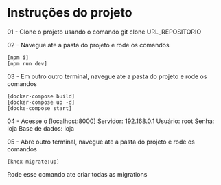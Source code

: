 # Instruções do projeto

01 - Clone o projeto usando o comando git clone URL_REPOSITORIO

02 - Navegue ate a pasta do projeto e rode os comandos
```
[npm i]
[npm run dev]
```

03 - Em outro outro terminal, navegue ate a pasta do projeto e rode os comandos
```
[docker-compose build]
[docker-compose up -d]
[docke-compose start]
```
04 - Acesse o [localhost:8000]
Servidor: 192.168.0.1
Usuário: root
Senha: loja
Base de dados: loja

05 - Abre outro terminal, navegue ate a pasta do projeto e rode os comandos
```
[knex migrate:up]
```
Rode esse comando ate criar todas as migrations